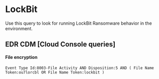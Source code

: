 # LockBit

Use this query to look for running LockBit Ransomware behavior in the environment.

## EDR CDM [Cloud Console queries]

#### File encryption
```
Event Type Id:8003-File Activity AND Disposition:5 AND ( File Name Token:ou7lorcbl OR File Name Token:lockbit )

```